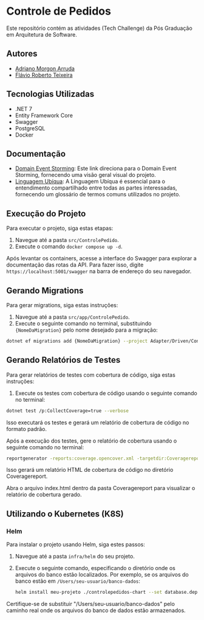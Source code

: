 # Controle de Pedidos

Este repositório contém as atividades (Tech Challenge) da Pós Graduação em Arquitetura de Software.

## Autores

- [Adriano Morgon Arruda](https://github.com/adrianomorgon)
- [Flávio Roberto Teixeira](https://github.com/FlavioRoberto)

## Tecnologias Utilizadas

- .NET 7
- Entity Framework Core
- Swagger
- PostgreSQL
- Docker

## Documentação

- [Domain Event Storming](https://www.figma.com/board/fHGDc1i4RxCmrrsPomCD4E/Domain-Event-Storming-Tech-Challenge?node-id=0%3A1&t=TI5wBxdhle65UPSn-1): Este link direciona para o Domain Event Storming, fornecendo uma visão geral visual do projeto.
- [Linguagem Ubíqua](https://endurable-saguaro-cb6.notion.site/Tech-challenge-819953d402a349e88708f15e7589e03a): A Linguagem Ubíqua é essencial para o entendimento compartilhado entre todas as partes interessadas, fornecendo um glossário de termos comuns utilizados no projeto.

## Execução do Projeto

Para executar o projeto, siga estas etapas:

1. Navegue até a pasta `src/ControlePedido`.
2. Execute o comando `docker compose up -d`.

Após levantar os containers, acesse a interface do Swagger para explorar a documentação das rotas da API. Para fazer isso, digite `https://localhost:5001/swagger` na barra de endereço do seu navegador.

## Gerando Migrations

Para gerar migrations, siga estas instruções:

1. Navegue até a pasta `src/app/ControlePedido`.
2. Execute o seguinte comando no terminal, substituindo `{NomeDaMigration}` pelo nome desejado para a migração:

```bash
dotnet ef migrations add {NomeDaMigration} --project Adapter/Driven/ControlePedido.Infra -s Adapter/Driver/ControlePedido.Api -c ControlePedidoContext --verbose
```

## Gerando Relatórios de Testes

Para gerar relatórios de testes com cobertura de código, siga estas instruções:

1. Execute os testes com cobertura de código usando o seguinte comando no terminal:

```bash
dotnet test /p:CollectCoverage=true --verbose
```

Isso executará os testes e gerará um relatório de cobertura de código no formato padrão.

Após a execução dos testes, gere o relatório de cobertura usando o seguinte comando no terminal:

```bash
reportgenerator -reports:coverage.opencover.xml -targetdir:Coveragereport -reporttypes:Html
```

Isso gerará um relatório HTML de cobertura de código no diretório Coveragereport.

Abra o arquivo index.html dentro da pasta Coveragereport para visualizar o relatório de cobertura gerado.

## Utilizando o Kubernetes (K8S)

### Helm

Para instalar o projeto usando Helm, siga estes passos:

1. Navegue até a pasta `infra/helm` do seu projeto.

2. Execute o seguinte comando, especificando o diretório onde os arquivos do banco estão localizados. Por exemplo, se os arquivos do banco estão em `/Users/seu-usuario/banco-dados`:

   ```bash
   helm install meu-projeto ./controlepedidos-chart --set database.deployment.volume.localPath="/Users/seu-usuario/banco-dados"
Certifique-se de substituir "/Users/seu-usuario/banco-dados" pelo caminho real onde os arquivos do banco de dados estão armazenados.
